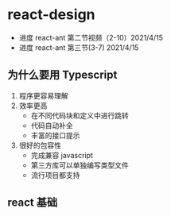 # react-design

- 进度 react-ant 第二节视频（2-10）2021/4/15
- 进度 react-ant 第三节(3-7) 2021/4/15

## 为什么要用 Typescript

1. 程序更容易理解
2. 效率更高
   - 在不同代码块和定义中进行跳转
   - 代码自动补全
   - 丰富的接口提示
3. 很好的包容性
   - 完成兼容 javascript
   - 第三方库可以单独编写类型文件
   - 流行项目都支持

## react 基础
